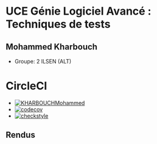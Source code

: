 # UCE Génie Logiciel Avancé : Techniques de tests

## Mohammed Kharbouch


- Groupe: 2 ILSEN (ALT)

# CircleCI
* [![KHARBOUCHMohammed](https://circleci.com/gh/KHARBOUCHMohammed/ceri-m1-techniques-de-test.svg?style=svg)](https://app.circleci.com/pipelines/github/KHARBOUCHMohammed)
* [![codecov](https://codecov.io/gh/KAHRBOUCHMohammed/ceri-m1-techniques-de-test-KHARBOUCHMohammed/branch/master/graph/badge.svg)](https://app.codecov.io/gh/KHARBOUCHMohammed/ceri-m1-techniques-de-test)
* [![checkstyle](https://gist.githubusercontent.com/KHARBOUCHMohammed/7c4b96672dae6e5b47f99194266ef5a9/raw/badge.svg)](https://checkstyle.sourceforge.io/)

## Rendus

